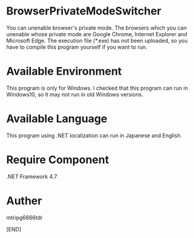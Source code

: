# BrowserPrivateModeSwitcher
 You can unenable browser's private mode.
 The browsers which you can unenable whose private mode are Google Chrome, Internet Explorer and Microsoft Edge.
 The execution file (*.exe) has not been uploaded, so you have to compile this program yourself if you want to run.

# Available Environment
 This program is only for Windows.
 I checked that this program can run in Windows10, so it may not run in old Windows versions.

# Available Language
 This program using .NET localization can run in Japanese and English.

# Require Component
 .NET Framework 4.7

# Auther
 mtripg6666tdr

[END]